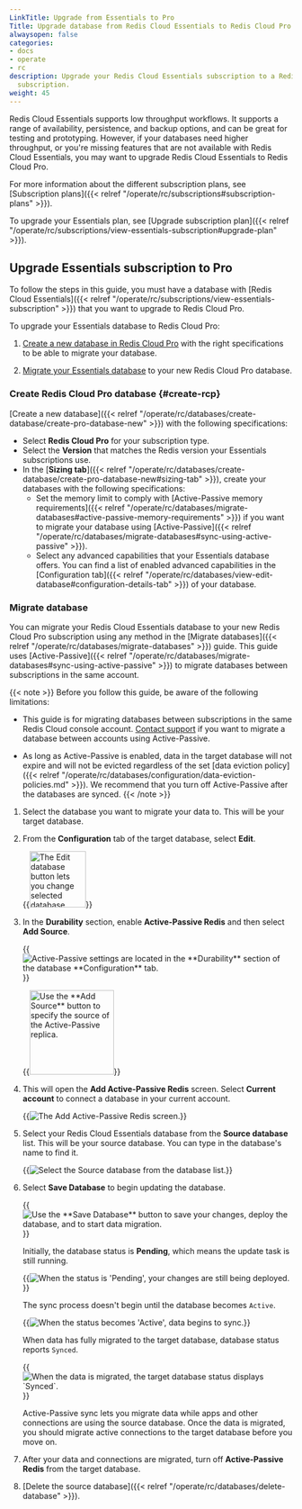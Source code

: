 ```yaml
---
LinkTitle: Upgrade from Essentials to Pro
Title: Upgrade database from Redis Cloud Essentials to Redis Cloud Pro
alwaysopen: false
categories:
- docs
- operate
- rc
description: Upgrade your Redis Cloud Essentials subscription to a Redis Cloud Pro
  subscription.
weight: 45
---
```


Redis Cloud Essentials supports low throughput workflows. It supports a range of availability, persistence, and backup options, and can be great for testing and prototyping. However, if your databases need higher throughput, or you're missing features that are not available with Redis Cloud Essentials, you may want to upgrade Redis Cloud Essentials to Redis Cloud Pro.

For more information about the different subscription plans, see [Subscription plans]({{< relref "/operate/rc/subscriptions#subscription-plans" >}}).

To upgrade your Essentials plan, see [Upgrade subscription plan]({{< relref "/operate/rc/subscriptions/view-essentials-subscription#upgrade-plan" >}}).

## Upgrade Essentials subscription to Pro

To follow the steps in this guide, you must have a database with [Redis Cloud Essentials]({{< relref "/operate/rc/subscriptions/view-essentials-subscription" >}}) that you want to upgrade to Redis Cloud Pro.

To upgrade your Essentials database to Redis Cloud Pro:

1. [Create a new database in Redis Cloud Pro](#create-rcp) with the right specifications to be able to migrate your database.

1. [Migrate your Essentials database](#migrate-database) to your new Redis Cloud Pro database.

### Create Redis Cloud Pro database {#create-rcp}

[Create a new database]({{< relref "/operate/rc/databases/create-database/create-pro-database-new" >}}) with the following specifications:

- Select **Redis Cloud Pro** for your subscription type.
- Select the **Version** that matches the Redis version your Essentials subscriptions use.
- In the [**Sizing tab**]({{< relref "/operate/rc/databases/create-database/create-pro-database-new#sizing-tab" >}}), create your databases with the following specifications:
    - Set the memory limit to comply with [Active-Passive memory requirements]({{< relref "/operate/rc/databases/migrate-databases#active-passive-memory-requirements" >}}) if you want to migrate your database using [Active-Passive]({{< relref "/operate/rc/databases/migrate-databases#sync-using-active-passive" >}}).
    - Select any advanced capabilities that your Essentials database offers. You can find a list of enabled advanced capabilities in the [Configuration tab]({{< relref "/operate/rc/databases/view-edit-database#configuration-details-tab" >}}) of your database.

### Migrate database

You can migrate your Redis Cloud Essentials database to your new Redis Cloud Pro subscription using any method in the [Migrate databases]({{< relref "/operate/rc/databases/migrate-databases" >}}) guide. This guide uses [Active-Passive]({{< relref "/operate/rc/databases/migrate-databases#sync-using-active-passive" >}}) to migrate databases between subscriptions in the same account.

{{< note >}}
Before you follow this guide, be aware of the following limitations:

- This guide is for migrating databases between subscriptions in the same Redis Cloud console account. [Contact support](https://redis.io/support/) if you want to migrate a database between accounts using Active-Passive.

- As long as Active-Passive is enabled, data in the target database will not expire and will not be evicted regardless of the set [data eviction policy]({{< relref "/operate/rc/databases/configuration/data-eviction-policies.md" >}}). We recommend that you turn off Active-Passive after the databases are synced. 
{{< /note >}}

1. Select the database you want to migrate your data to. This will be your target database.

1. From the **Configuration** tab of the target database, select **Edit**.

    {{<image filename="images/rc/button-database-edit.png" alt="The Edit database button lets you change selected database properties." width=100px >}}

1. In the **Durability** section, enable **Active-Passive Redis** and then select **Add Source**.

    {{<image filename="images/rc/migrate-data-active-passive-enable.png" alt="Active-Passive settings are located in the **Durability** section of the database **Configuration** tab." >}}

    {{<image filename="images/rc/button-database-uri-add.png" alt="Use the **Add Source** button to specify the source of the Active-Passive replica." width="150px">}}

1. This will open the **Add Active-Passive Redis** screen. Select **Current account** to connect a database in your current account.

    {{<image filename="images/rc/migrate-data-add-active-passive.png" alt="The Add Active-Passive Redis screen." >}}

1. Select your Redis Cloud Essentials database from the **Source database** list. This will be your source database. You can type in the database's name to find it.

    {{<image filename="images/rc/database-add-account-path-list.png" alt="Select the Source database from the database list." >}}

1. Select **Save Database** to begin updating the database.

    {{<image filename="images/rc/button-database-save.png" alt="Use the **Save Database** button to save your changes, deploy the database, and to start data migration." >}}

    Initially, the database status is __Pending__, which means the update task is still running.  

    {{<image filename="images/rc/icon-database-update-status-pending.png" alt="When the status is 'Pending', your changes are still being deployed.">}}

    The sync process doesn't begin until the database becomes `Active`.  

    {{<image filename="images/rc/icon-database-update-status-active.png" alt="When the status becomes 'Active', data begins to sync." >}}

    When data has fully migrated to the target database, database status reports `Synced`.  

    {{<image filename="images/rc/migrate-data-status-synced.png" alt="When the data is migrated, the target database status displays `Synced`." >}}

    Active-Passive sync lets you migrate data while apps and other connections are using the source database. Once the data is migrated, you should migrate active connections to the target database before you move on.

1. After your data and connections are migrated, turn off **Active-Passive Redis** from the target database.

1. [Delete the source database]({{< relref "/operate/rc/databases/delete-database" >}}).



